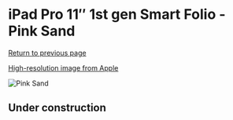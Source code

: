 # iPad Pro 11″ 1st gen Smart Folio - Pink Sand

[Return to previous page](/ipad_pro2)

[High-resolution image from Apple](https://store.storeimages.cdn-apple.com/8756/as-images.apple.com/is/MRX92?wid=4500&hei=4500&fmt=png)

<div style="width: 512px"><img src="/almost_uncompressed/MRX92.webp" alt="Pink Sand"></div>

## Under construction
